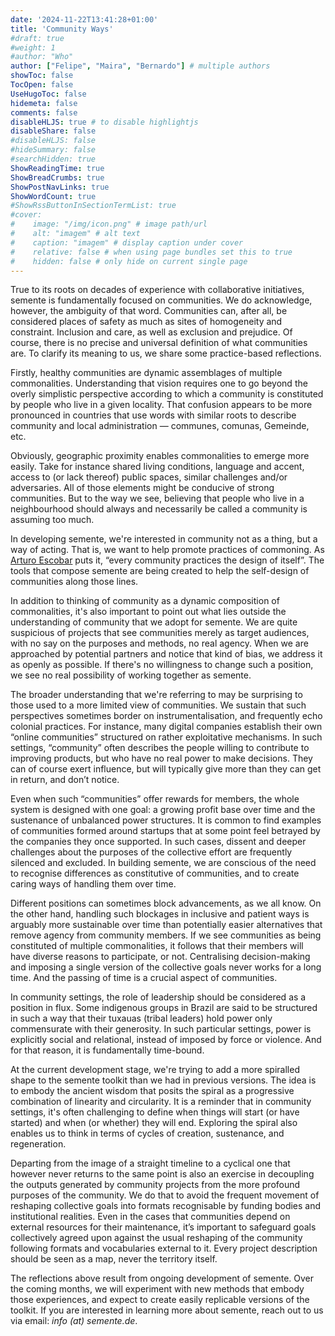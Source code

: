 ```yaml
---
date: '2024-11-22T13:41:28+01:00'
title: 'Community Ways'
#draft: true
#weight: 1
#author: "Who"
author: ["Felipe", "Maira", "Bernardo"] # multiple authors
showToc: false
TocOpen: false
UseHugoToc: false
hidemeta: false
comments: false
disableHLJS: true # to disable highlightjs
disableShare: false
#disableHLJS: false
#hideSummary: false
#searchHidden: true
ShowReadingTime: true
ShowBreadCrumbs: true
ShowPostNavLinks: true
ShowWordCount: true
#ShowRssButtonInSectionTermList: true
#cover:
#    image: "/img/icon.png" # image path/url
#    alt: "imagem" # alt text
#    caption: "imagem" # display caption under cover
#    relative: false # when using page bundles set this to true
#    hidden: false # only hide on current single page
---
```


True to its roots on decades of experience with collaborative initiatives, semente is fundamentally focused on communities. We do acknowledge, however, the ambiguity of that word. Communities can, after all, be considered places of safety as much as sites of homogeneity and constraint. Inclusion and care, as well as exclusion and prejudice. Of course, there is no precise and universal definition of what communities are. To clarify its meaning to us, we share some practice-based reflections.

Firstly, healthy communities are dynamic assemblages of multiple commonalities. Understanding that vision requires one to go beyond the overly simplistic perspective according to which a community is constituted by people who live in a given locality. That confusion appears to be more pronounced in countries that use words with similar roots to describe community and local administration — communes, comunas, Gemeinde, etc.

Obviously, geographic proximity enables commonalities to emerge more easily. Take for instance shared living conditions, language and accent, access to (or lack thereof) public spaces, similar challenges and/or adversaries. All of those elements might be conducive of strong communities. But to the way we see, believing that people who live in a neighbourhood should always and necessarily be called a community is assuming too much.

In developing semente, we're interested in community not as a thing, but a way of acting. That is, we want to help promote practices of commoning. As [Arturo Escobar](https://en.wikipedia.org/wiki/Designs_for_the_Pluriverse) puts it, “every community practices the design of itself”. The tools that compose semente are being created to help the self-design of communities along those lines.

In addition to thinking of community as a dynamic composition of commonalities, it's also important to point out what lies outside the understanding of community that we adopt for semente. We are quite suspicious of projects that see communities merely as target audiences, with no say on the purposes and methods, no real agency. When we are approached by potential partners and notice that kind of bias, we address it as openly as possible. If there's no willingness to change such a position, we see no real possibility of working together as semente.

The broader understanding that we're referring to may be surprising to those used to a more limited view of communities. We sustain that such perspectives sometimes border on instrumentalisation, and frequently echo colonial practices. For instance, many digital companies establish their own “online communities” structured on rather exploitative mechanisms. In such settings, “community” often describes the people willing to contribute to improving products, but who have no real power to make decisions. They can of course exert influence, but will typically give more than they can get in return, and don’t notice.

Even when such “communities” offer rewards for members, the whole system is designed with one goal: a growing profit base over time and the sustenance of unbalanced power structures. It is common to find examples of communities formed around startups that at some point feel betrayed by the companies they once supported. In such cases, dissent and deeper challenges about the purposes of the collective effort are frequently silenced and excluded. In building semente, we are conscious of the need to recognise differences as constitutive of communities, and to create caring ways of handling them over time.

Different positions can sometimes block advancements, as we all know. On the other hand, handling such blockages in inclusive and patient ways is arguably more sustainable over time than potentially easier alternatives that remove agency from community members. If we see communities as being constituted of multiple commonalities, it follows that their members will have diverse reasons to participate, or not. Centralising decision-making and imposing a single version of the collective goals never works for a long time. And the passing of time is a crucial aspect of communities.

In community settings, the role of leadership should be considered as a position in flux. Some indigenous groups in Brazil are said to be structured in such a way that their tuxauas (tribal leaders) hold power only commensurate with their generosity. In such particular settings, power is explicitly social and relational, instead of imposed by force or violence. And for that reason, it is fundamentally time-bound.

At the current development stage, we're trying to add a more spiralled shape to the semente toolkit than we had in previous versions. The idea is to embody the ancient wisdom that posits the spiral as a progressive combination of linearity and circularity. It is a reminder that in community settings, it's often challenging to define when things will start (or have started) and when (or whether) they will end. Exploring the spiral also enables us to think in terms of cycles of creation, sustenance, and regeneration.

Departing from the image of a straight timeline to a cyclical one that however never returns to the same point is also an exercise in decoupling the outputs generated by community projects from the more profound purposes of the community. We do that to avoid the frequent movement of reshaping collective goals into formats recognisable by funding bodies and institutional realities. Even in the cases that communities depend on external resources for their maintenance, it’s important to safeguard goals collectively agreed upon against the usual reshaping of the community following formats and vocabularies external to it. Every project description should be seen as a map, never the territory itself.

The reflections above result from ongoing development of semente. Over the coming months, we will experiment with new methods that embody those experiences, and expect to create easily replicable versions of the toolkit. If you are interested in learning more about semente, reach out to us via email: *info (at) semente.de*.